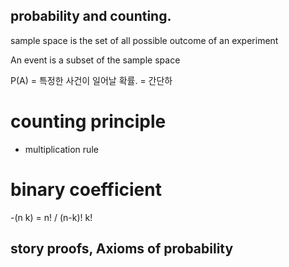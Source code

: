 ## probability and counting.
sample space is the set of all possible outcome of an experiment

An event is a subset of the sample space

P(A) = 특정한 사건이 일어날 확률. = 간단하
# counting principle
- multiplication rule

# binary coefficient
-(n k) = n! / (n-k)! k! 

## story proofs, Axioms of probability

 
